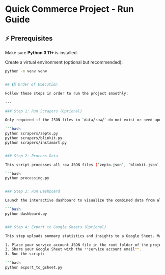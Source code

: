 # Quick Commerce Project - Run Guide

## ⚡ Prerequisites

Make sure **Python 3.11+** is installed.

Create a virtual environment (optional but recommended):

```bash
python -m venv venv


## 7️⃣ Order of Execution

Follow these steps in order to run the project smoothly:

---

### Step 1: Run Scrapers (Optional)

Only required if the JSON files in `data/raw/` do not exist or need updating:

```bash
python scrapers/zepto.py
python scrapers/blinkit.py
python scrapers/instamart.py


### Step 2: Process Data

This script processes all raw JSON files (`zepto.json`, `blinkit.json`, `instamart.json`) and combines them into a single DataFrame for use in the dashboard.  

```bash
python processing.py


### Step 3: Run Dashboard

Launch the interactive dashboard to visualize the combined data from all platforms.

```bash
python dashboard.py


### Step 4: Export to Google Sheets (Optional)

This step uploads summary statistics and insights to a Google Sheet. Make sure you have your **service account JSON** file and proper access.

1. Place your service account JSON file in the root folder of the project.
2. Share your Google Sheet with the **service account email**.
3. Run the script:

```bash
python export_to_gsheet.py
